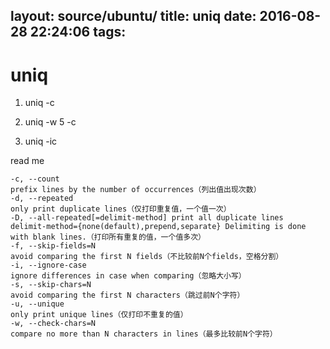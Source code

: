 layout: source/ubuntu/
title: uniq
date: 2016-08-28 22:24:06
tags:
---

# uniq
1. uniq -c

2. uniq -w 5 -c

3. uniq -ic

read me 

```
-c, --count
prefix lines by the number of occurrences（列出值出现次数）
-d, --repeated
only print duplicate lines（仅打印重复值，一个值一次）
-D, --all-repeated[=delimit-method] print all duplicate lines
delimit-method={none(default),prepend,separate} Delimiting is done with blank lines.（打印所有重复的值，一个值多次）
-f, --skip-fields=N
avoid comparing the first N fields（不比较前N个fields，空格分割）
-i, --ignore-case
ignore differences in case when comparing（忽略大小写）
-s, --skip-chars=N
avoid comparing the first N characters（跳过前N个字符）
-u, --unique
only print unique lines（仅打印不重复的值）
-w, --check-chars=N
compare no more than N characters in lines（最多比较前N个字符）
```
